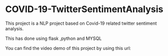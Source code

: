 # COVID-19-TwitterSentimentAnalysis
This project is a NLP project based on Covid-19 related twitter sentiment analysis.

This has done using flask ,python and MYSQL

You can find the video demo of this project by using this url:
